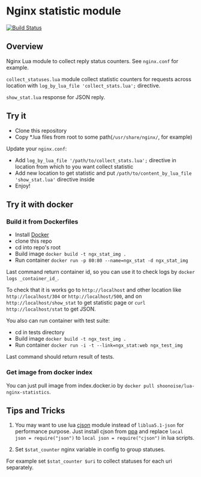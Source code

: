 Nginx statistic module
===================
[![Build Status](https://travis-ci.org/shoonoise/lua-nginx-statistics.svg?branch=master)](https://travis-ci.org/shoonoise/lua-nginx-statistics)
## Overview

Nginx Lua module to collect reply status counters.
See `nginx.conf` for example.

`collect_statuses.lua` module collect statistic counters for requests across location with `log_by_lua_file 'collect_stats.lua';` directive.

`show_stat.lua` response for JSON reply.

## Try it

* Clone this repository
* Copy \*.lua files from root to some path(`/usr/share/nginx/`, for example)

Update your `nginx.conf`:

* Add `log_by_lua_file '/path/to/collect_stats.lua';` directive in location from which to you want collect statistic
* Add new location to get statistic and put `/path/to/content_by_lua_file 'show_stat.lua'` directive inside
* Enjoy!

## Try it with docker

### Build it from Dockerfiles

* Install [Docker](https://www.docker.io/)
* clone this repo
* cd into repo's root
* Build image `docker build -t ngx_stat_img .`
* Run container `docker run -p 80:80 --name=ngx_stat -d ngx_stat_img`

Last command return container id, so you can use it to check logs by `docker logs _container_id_`.

To check that it is works go to `http://localhost` and other location like `http://localhost/304` or `http://localhost/500`,
and on `http://localhost/show_stat` to get statistic page or `curl http://localhost/stat` to get JSON.

You also can run container with test suite:

* cd in tests directory
* Build image `docker build -t ngx_test_img .`
* Run container `docker run -i -t --link=ngx_stat:web ngx_test_img`

Last command should return result of tests.

### Get image from docker index

You can just pull image from index.docker.io by `docker pull shoonoise/lua-nginx-statistics`.

## Tips and Tricks

1. You may want to use lua [cjson](http://www.kyne.com.au/~mark/software/lua-cjson-manual.html) module instead of `liblua5.1-json` for performance purpose.
Just install cjson from [ppa](https://launchpad.net/ubuntu/+source/lua-cjson) and replace `local json = require("json")` to `local json = require("cjson")`
in lua scripts.

2. Set `$stat_counter` nginx variable in config to group statuses.

For example set `$stat_counter $uri` to collect statuses for each uri separately.
